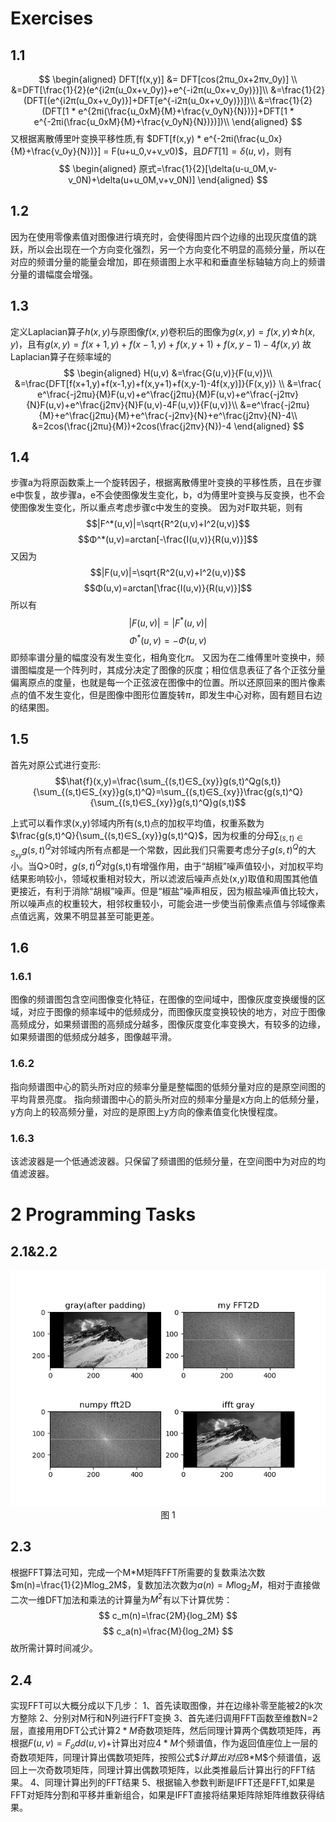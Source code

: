# Exercises

## 1.1

$$
\begin{aligned}
DFT[f(x,y)] &= DFT[cos(2πu_0x+2πv_0y)] \\
&=DFT[\frac{1}{2}(e^{i2π(u_0x+v_0y)}+e^{-i2π(u_0x+v_0y)})]\\
&=\frac{1}{2}(DFT[(e^{i2π(u_0x+v_0y)}]+DFT[e^{-i2π(u_0x+v_0y)})])\\
&=\frac{1}{2}(DFT[1 * e^{2πi(\frac{u_0xM}{M}+\frac{v_0yN}{N})}]+DFT[1 * e^{-2πi(\frac{u_0xM}{M}+\frac{v_0yN}{N})})])\\
\end{aligned}
$$
又根据离散傅里叶变换平移性质,有 $DFT[f(x,y) * e^{-2πi(\frac{u_0x}{M}+\frac{v_0y}{N})}] = F(u+u_0,v+v_v0)$，且$DFT[1]= \delta(u,v)$，则有
$$
\begin{aligned}
原式=\frac{1}{2}[\delta(u-u_0M,v-v_0N)+\delta(u+u_0M,v+v_0N)]
\end{aligned}
$$

## 1.2

因为在使用零像素值对图像进行填充时，会使得图片四个边缘的出现灰度值的跳跃，所以会出现在一个方向变化强烈，另一个方向变化不明显的高频分量，所以在对应的频谱分量的能量会增加，即在频谱图上水平和和垂直坐标轴轴方向上的频谱分量的谱幅度会增强。

## 1.3

定义Laplacian算子$h(x,y)$与原图像$f(x,y)$卷积后的图像为$g(x,y) = f(x,y)☆h(x,y)$，且有$g(x,y) = f(x+1,y)+f(x-1,y)+f(x,y+1)+f(x,y-1)-4f(x,y)$
故Laplacian算子在频率域的
$$
\begin{aligned}
H(u,v) &=\frac{G(u,v)}{F(u,v)}\\
&=\frac{DFT[f(x+1,y)+f(x-1,y)+f(x,y+1)+f(x,y-1)-4f(x,y)]}{F(x,y)} \\
&=\frac{ e^\frac{-j2πu}{M}F(u,v)+e^\frac{j2πu}{M}F(u,v)+e^\frac{-j2πv}{N}F(u,v)+e^\frac{j2πv}{N}F(u,v)-4F(u,v)}{F(u,v)}\\
&=e^\frac{-j2πu}{M}+e^\frac{j2πu}{M}+e^\frac{-j2πv}{N}+e^\frac{j2πv}{N}-4\\
&=2cos⁡(\frac{j2πu}{M})+2cos⁡(\frac{j2πv}{N})-4
\end{aligned}
$$

## 1.4

步骤a为将原函数乘上一个旋转因子，根据离散傅里叶变换的平移性质，且在步骤e中恢复，故步骤a，e不会使图像发生变化，b，d为傅里叶变换与反变换，也不会使图像发生变化，所以重点考虑步骤c中发生的变换。
因为对F取共轭，则有
$$|F^*(u,v)|=\sqrt{R^2(u,v)+I^2(u,v)}$$
$$Φ^*(u,v)=arctan⁡[-\frac{I(u,v)}{R(u,v)}]$$
又因为
$$|F(u,v)|=\sqrt{R^2(u,v)+I^2(u,v)}$$
$$Φ(u,v)=arctan⁡[\frac{I(u,v)}{R(u,v)}]$$
所以有
$$|F(u,v)|=|F^*(u,v)|$$
$$Φ^*(u,v)=-Φ(u,v)$$
即频率谱分量的幅度没有发生变化，相角变化$π$。
又因为在二维傅里叶变换中，频谱图幅度是一个阵列时，其成分决定了图像的灰度；相位信息表征了各个正弦分量偏离原点的度量，也就是每一个正弦波在图像中的位置。所以还原回来的图片像素点的值不发生变化，但是图像中图形位置旋转$π$，即发生中心对称，固有题目右边的结果图。

## 1.5

首先对原公式进行变形:
$$\hat{f}(x,y)=\frac{\sum_{(s,t)∈S_{xy}}g(s,t)^Qg(s,t)}{\sum_{(s,t)∈S_{xy}}g(s,t)^Q}=\sum_{(s,t)∈S_{xy}}\frac{g(s,t)^Q}{\sum_{(s,t)∈S_{xy}}g(s,t)^Q}g(s,t)$$

上式可以看作求(x,y)邻域内所有(s,t)点的加权平均值，权重系数为$\frac{g(s,t)^Q}{\sum_{(s,t)∈S_{xy}}g(s,t)^Q}$，因为权重的分母$\sum_{(s,t)∈S_{xy}}g(s,t)^Q$对邻域内所有点都是一个常数，因此我们只需要考虑分子$g(s,t)^Q$的大小。当Q>0时，$g(s,t)^Q$对g(s,t)有增强作用，由于“胡椒”噪声值较小，对加权平均结果影响较小，领域权重相对较大，所以滤波后噪声点处(x,y)取值和周围其他值更接近，有利于消除“胡椒”噪声。但是“椒盐”噪声相反，因为椒盐噪声值比较大，所以噪声点的权重较大，相邻权重较小，可能会进一步使当前像素点值与邻域像素点值远离，效果不明显甚至可能更差。

## 1.6

### 1.6.1

图像的频谱图包含空间图像变化特征，在图像的空间域中，图像灰度变换缓慢的区域，对应于图像的频率域中的低频成分，而图像灰度变换较快的地方，对应于图像高频成分，如果频谱图的高频成分越多，图像灰度变化率变换大，有较多的边缘，如果频谱图的低频成分越多，图像越平滑。

### 1.6.2

指向频谱图中心的箭头所对应的频率分量是整幅图的低频分量对应的是原空间图的平均背景亮度。
指向频谱图中心的箭头所对应的频率分量是x方向上的低频分量，y方向上的较高频分量，对应的是原图上y方向的像素值变化快慢程度。

### 1.6.3

该滤波器是一个低通滤波器。只保留了频谱图的低频分量，在空间图中为对应的均值滤波器。

# 2 Programming Tasks

## 2.1&2.2

<div align=center>

![avatar](hw3.png)
图 1

</div>

## 2.3

根据FFT算法可知，完成一个M*M矩阵FFT所需要的复数乘法次数$m(n)=\frac{1}{2}Mlog_2M$，复数加法次数为$a(n)=M\log_2M$，相对于直接做二次一维DFT加法和乘法的计算量为$M^2$有以下计算优势：
$$
c_m(n)=\frac{2M}{log_2M}
$$
$$
c_a(n)=\frac{M}{log_2M}
$$
故所需计算时间减少。

## 2.4

实现FFT可以大概分成以下几步：
1、首先读取图像，并在边缘补零至能被2的k次方整除
2、分别对M行和N列进行FFT变换
3、首先递归调用FFT函数至维数N=2层，直接用用DFT公式计算$2*M$奇数项矩阵，然后同理计算两个偶数项矩阵，再根据$F(u,v)=F_odd(u,v)+$计算出对应$4*M$个频谱值，作为返回值座位上一层的奇数项矩阵，同理计算出偶数项矩阵，按照公式$$计算出对应$8*M$个频谱值，返回上一次奇数项矩阵，同理计算出偶数项矩阵，以此类推最后计算出行的FFT结果。
4、同理计算出列的FFT结果
5、根据输入参数判断是IFFT还是FFT,如果是FFT对矩阵分割和平移并重新组合，如果是IFFT直接将结果矩阵除矩阵维数获得结果。







